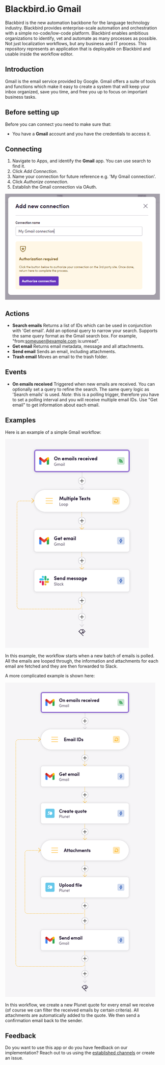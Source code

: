 # Blackbird.io Gmail

Blackbird is the new automation backbone for the language technology industry. Blackbird provides enterprise-scale automation and orchestration with a simple no-code/low-code platform. Blackbird enables ambitious organizations to identify, vet and automate as many processes as possible. Not just localization workflows, but any business and IT process. This repository represents an application that is deployable on Blackbird and usable inside the workflow editor.

## Introduction

<!-- begin docs -->

Gmail is the email service provided by Google. Gmail offers a suite of tools and functions which make it easy to create a system that will keep your inbox organized, save you time, and free you up to focus on important business tasks.

## Before setting up

Before you can connect you need to make sure that:

- You have a **Gmail** account and you have the credentials to access it.

## Connecting

1. Navigate to Apps, and identify the **Gmail** app. You can use search to find it.
2. Click _Add Connection_.
3. Name your connection for future reference e.g. 'My Gmail connection'.
4. Click _Authorize connection_.
5. Establish the Gmail connection via OAuth.

![connection](image/README/1725554354745.png)

## Actions

- **Search emails** Returns a list of IDs which can be used in conjunction with 'Get email'. Add an optional query to narrow your search. Supports the same query format as the Gmail search box. For example, "from:someuser@example.com is:unread".
- **Get email** Returns email metadata, message and all attachments.
- **Send email** Sends an email, including attachments.
- **Trash email** Moves an email to the trash folder.

## Events

- **On emails received** Triggered when new emails are received. You can optionally set a query to refine the search. The same query logic as 'Search emails' is used. *Note*: this is a polling trigger, therefore you have to set a polling interval and you will receive multiple email IDs. Use "Get email" to get information about each email.

## Examples

Here is an example of a simple Gmail workflow:

![1725608752440](image/README/1725608752440.png)

In this example, the workflow starts when a new batch of emails is polled. All the emails are looped through, the information and attachments for each email are fetched and they are then forwarded to Slack.

A more complicated example is shown here:

![1725609061387](image/README/1725609061387.png)

In this workflow, we create a new Plunet quote for every email we receive (of course we can filter the received emails by certain criteria). All attachments are automatically added to the quote. We then send a confirmation email back to the sender.

## Feedback

Do you want to use this app or do you have feedback on our implementation? Reach out to us using the [established channels](https://www.blackbird.io/) or create an issue.

<!-- end docs -->
